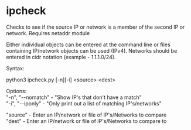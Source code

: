 # ipcheck
Checks to see if the source IP or network is a member of the second IP or network. Requires netaddr module 

Either individual objects can be entered at the command line or files containing IP/network objects can be used (IPv4). Networks should be entered in cidr notation (example - 1.1.1.0/24). 

Syntax:

python3 ipcheck.py [-n][-i] \<source> \<dest>   

Options:  
"-n", "--nomatch" - "Show IP's that don't have a match"    
"-i", "--iponly" - "Only print out a list of matching IP's/networks"  

"source" - Enter an IP/network or file of IP's/Networks to compare   
"dest"  - Enter an IP/network or file of IP's/Networks to compare to  
